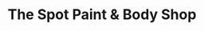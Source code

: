 ---
title: "The Spot Paint & Body Shop"
url: /tallahassee/the-spot-paint-und-body-shop/
shop: Autowerkstatt
---